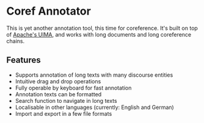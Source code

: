 # Coref Annotator

This is yet another annotation tool, this time for coreference. It's built on top of [Apache's UIMA](https://uima.apache.org), and works with long documents and long coreference chains.

## Features

- Supports annotation of long texts with many discourse entities
- Intuitive drag and drop operations
- Fully operable by keyboard for fast annotation
- Annotation texts can be formatted
- Search function to navigate in long texts
- Localisable in other languages (currently: English and German)
- Import and export in a few file formats

